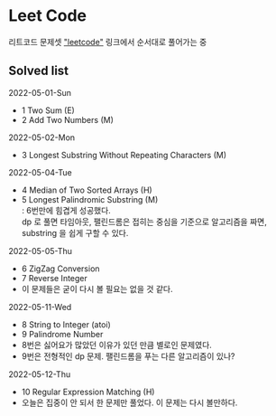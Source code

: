 # Leet Code  

리트코드 문제셋 ["leetcode"](https://leetcode.com/problemset/all/) 링크에서 순서대로 풀어가는 중  

## Solved list  
2022-05-01-Sun  
- 1 Two Sum (E)   
- 2 Add Two Numbers (M)  

2022-05-02-Mon  
- 3 Longest Substring Without Repeating Characters (M)  

2022-05-04-Tue  
- 4 Median of Two Sorted Arrays (H)  
- 5 Longest Palindromic Substring (M)  
    : 6번만에 힘겹게 성공했다.  
      dp 로 풀면 타임아웃, 팰린드롬은 접히는 중심을 기준으로 알고리즘을 짜면, substring 을 쉽게 구할 수 있다.  

2022-05-05-Thu  
- 6 ZigZag Conversion  
- 7 Reverse Integer  
- 이 문제들은 굳이 다시 볼 필요는 없을 것 같다.  

2022-05-11-Wed  
- 8 String to Integer (atoi)  
- 9 Palindrome Number  
- 8번은 싫어요가 많았던 이유가 있던 만큼 별로인 문제였다.  
- 9번은 전형적인 dp 문제. 팰린드롬을 푸는 다른 알고리즘이 있나?  

2022-05-12-Thu  
- 10 Regular Expression Matching (H)  
- 오늘은 집중이 안 되서 한 문제만 풀었다. 이 문제는 다시 볼만하다.  
